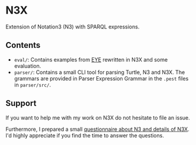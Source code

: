 # N3X

Extension of Notation3 (N3) with SPARQL expressions.

## Contents

- `eval/`: Contains examples from [EYE](https://github.com/josd/eye/tree/master/reasoning/
) rewritten in N3X and some evaluation.
- `parser/`: Contains a small CLI tool for parsing Turtle, N3 and N3X. 
  The grammars are provided in Parser Expression Grammar in the `.pest` files in `parser/src/`.

## Support

If you want to help me with my work on N3X do not hesitate to file an issue.

Furthermore, I prepared a small [questionnaire about N3 and details of N3X](https://forms.gle/t51u3jS1kNK9UyYa9). 
I'd highly appreciate if you find the time to answer the questions.
